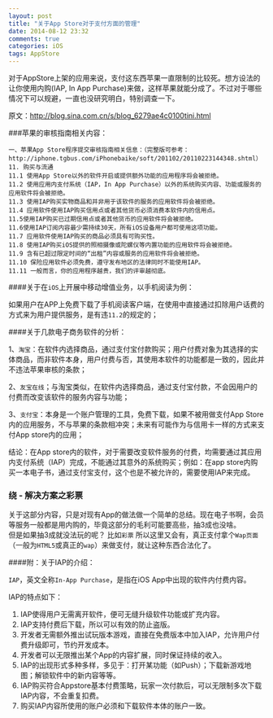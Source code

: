 ```yaml
---
layout: post
title: "关于App Store对于支付方面的管理"
date: 2014-08-12 23:32
comments: true
categories: iOS
tags: AppStore
---
```


对于AppStore上架的应用来说，支付这东西苹果一直限制的比较死。想方设法的让你使用内购(IAP, In App Purchase)来做，这样苹果就能分成了。不过对于哪些情况下可以规避，一直也没研究明白，特别调查一下。

原文：<http://blog.sina.com.cn/s/blog_6279ae4c0100tini.html>

<!-- more -->

###苹果的审核指南相关内容：

```
一、苹果App Store程序提交审核指南相关信息：（完整版可参考：http://iphone.tgbus.com/iPhonebaike/soft/201102/20110223144348.shtml）
11. 购买与流通
11.1 使用App Store以外的软件开启或提供额外功能的应用程序将会被拒绝。
11.2 使用应用内支付系统（IAP，In App Purchase）以外的系统购买内容、功能或服务的应用软件将会被拒绝。
11.3 使用IAP购买实物商品和并非用于该软件的服务的应用软件将会被拒绝。
11.4 应用软件使用IAP购买信用点或者其他货币必须消费本软件内的信用点。
11.5使用IAP购买已过期信用点或者其他货币的应用软件将会被拒绝。
11.6使用IAP订阅内容最少需持续30天，所有iOS设备用户都可使用这项功能。
11.7 应用软件使用IAP购买的商品必须具有可购买性。
11.8 使用IAP购买iOS提供的照相摄像或陀螺仪等内置功能的应用软件将会被拒绝。
11.9 含有已超过限定时间的“出租”内容或服务的应用软件将会被拒绝。
11.10 保险应用软件必须免费，遵守发布地区的法律同时不能使用IAP。
11.11 一般而言，你的应用程序越贵，我们的评审越彻底。
```

####关于在`iOS`上开展中移动增值业务，以手机阅读为例：

如果用户在APP上免费下载了手机阅读客户端，在使用中直接通过扣除用户话费的方式来为用户提供服务，是有违`11.2`的规定的；
 
####关于几款电子商务软件的分析：

1、`淘宝`：在软件内选择商品，通过支付宝付款购买；用户付费对象为其选择的实体商品，而非软件本身，用户付费与否，其使用本软件的功能都是一致的，因此并不违法苹果审核的条款；
 
2、`友宝在线`；与淘宝类似，在软件内选择商品，通过支付宝付款，不会因用户的付费而改变该软件的服务内容与功能；
 
3、`支付宝`：本身是一个账户管理的工具，免费下载，如果不被用做支付App Store内的应用服务，不与苹果的条款相冲突；未来有可能作为与信用卡一样的方式来支付App store内的应用；
 
结论：在App store内的软件，对于需要改变软件服务的付费，均需要通过其应用内支付系统（IAP）完成，不能通过其意外的系统购买；例如：在app store内购买一本电子书，通过支付宝支付，这个也是不被允许的，需要使用IAP来完成。

### 绕 - 解决方案之彩票

关于这部分内容，只是对现有App的做法做一个简单的总结。现在电子书啊，会员等服务一般都是用内购的，毕竟这部分的毛利可能要高些，抽3成也没啥。<br>
但是如果抽3成就没法玩的呢？ 比如`彩票` 所以这里又会有，真正支付拿个`Wap页面`（一般为`HTML5`或真正的`wap`）来做支付，就让这种东西合法化了。


####附：关于IAP的介绍：

`IAP`，英文全称`In-App Purchase`，是指在iOS App中出现的软件内付费内容。

IAP的特点如下： 

1.  IAP使得用户无需离开软件，便可无缝升级软件功能或扩充内容。
2.  IAP支持付费后下载，所以可以有效的防止盗版。
3.  开发者无需额外推出试玩版本游戏，直接在免费版本中加入IAP，允许用户付费升级即可，节约开发成本。
4.  开发者可以无限推出某个App的内容扩展，同时保证持续的收入。
5.  IAP的出现形式多种多样，多见于：打开某功能（如Push）；下载新游戏地图；解锁软件中的新内容等等。
6.  IAP购买符合Appstore基本付费策略，玩家一次付款后，可以无限制多次下载IAP内容，不会重复扣费。
7.  购买IAP内容所使用的账户必须和下载软件本体的账户一致。